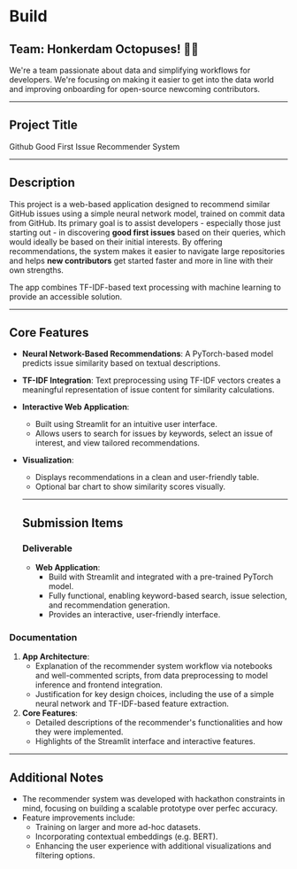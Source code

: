 # Build

## Team: Honkerdam Octopuses! 🚀🐙
We're a team passionate about data and simplifying workflows for developers. We're focusing on making it easier to get into the data world and improving onboarding for open-source newcoming contributors.

---

## Project Title
Github Good First Issue Recommender System

---

## Description
This project is a web-based application designed to recommend similar GitHub issues using a simple neural network model, trained on commit data from GitHub. Its primary goal is to assist developers - especially those just starting out - in discovering **good first issues** based on their queries, which would ideally be based on their initial interests. By offering recommendations, the system makes it easier to navigate large repositories and helps **new contributors** get started faster and more in line with their own strengths. 

The app combines TF-IDF-based text processing with machine learning to provide an accessible solution.

---

## **Core Features**
- **Neural Network-Based Recommendations**: A PyTorch-based model predicts issue similarity based on textual descriptions.
- **TF-IDF Integration**: Text preprocessing using TF-IDF vectors creates a meaningful representation of issue content for similarity calculations.
- **Interactive Web Application**:
  - Built using Streamlit for an intuitive user interface.
  - Allows users to search for issues by keywords, select an issue of interest, and view tailored recommendations.
- **Visualization**:
  - Displays recommendations in a clean and user-friendly table.
  - Optional bar chart to show similarity scores visually.

  ---

  ## **Submission Items**

  ### **Deliverable**
  - **Web Application**:
    - Build with Streamlit and integrated with a pre-trained PyTorch model.
    - Fully functional, enabling keyword-based search, issue selection, and recommendation generation.
    - Provides an interactive, user-friendly interface.

### **Documentation**
1. **App Architecture**:
    - Explanation of the recommender system workflow via notebooks and well-commented scripts, from data preprocessing to model inference and frontend integration.
    - Justification for key design choices, including the use of a simple neural network and TF-IDF-based feature extraction.
2. **Core Features**:
    - Detailed descriptions of the recommender's functionalities and how they were implemented.
    - Highlights of the Streamlit interface and interactive features.

---

## **Additional Notes**
- The recommender system was developed with hackathon constraints in mind, focusing on building a scalable prototype over perfec accuracy.
- Feature improvements include:
    - Training on larger and more ad-hoc datasets.
    - Incorporating contextual embeddings (e.g. BERT).
    - Enhancing the user experience with additional visualizations and filtering options.

